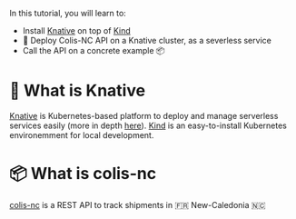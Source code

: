 In this tutorial, you will learn to:

- Install [Knative](https://knative.dev/docs/) on top of [Kind](https://kind.sigs.k8s.io)
- 🚀 Deploy Colis-NC API on a Knative cluster, as a severless service
- Call the API on a concrete example 📦

# 🚀 What is Knative

[Knative](https://knative.dev/docs/) is Kubernetes-based platform to deploy and manage serverless services easily (more in depth [here](https://www.katacoda.com/swapb/scenarios/knative-intro)).
[Kind](https://kind.sigs.k8s.io) is an easy-to-install Kubernetes environemment for local development.

# 📦 What is colis-nc

[colis-nc](https://github.com/opt-nc/colisnc-api) is a REST API to track shipments in 🇫🇷 New-Caledonia 🇳🇨

